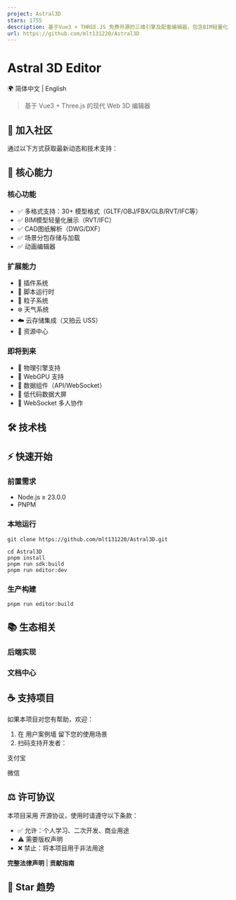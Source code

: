 ```yaml
---
project: Astral3D
stars: 1755
description: 基于Vue3 + THREE.JS 免费开源的三维引擎及配套编辑器，包含BIM轻量化、CAD解析预览、粒子系统、插件系统等功能。               A free and open-source 3D engine based on Vue3 + THREE.JS and its accompanying editor, featuring functions such as BIM lightweighting, CAD parsing preview, particle system, and plugin system.
url: https://github.com/mlt131220/Astral3D
---
```


Astral 3D Editor
================

🌍 简体中文 | English

> 基于 Vue3 + Three.js 的现代 Web 3D 编辑器

💬 加入社区
-------

通过以下方式获取最新动态和技术支持：

🚀 核心能力
-------

### 核心功能

-   ✅ 多格式支持：30+ 模型格式（GLTF/OBJ/FBX/GLB/RVT/IFC等）
-   ✅ BIM模型轻量化展示（RVT/IFC）
-   ✅ CAD图纸解析（DWG/DXF）
-   ✅ 场景分包存储与加载
-   ✅ 动画编辑器

### 扩展能力

-   🧩 插件系统
-   📜 脚本运行时
-   💫 粒子系统
-   ❄️ 天气系统
-   ☁️ 云存储集成（又拍云 USS）
-   🎠 资源中心

### 即将到来

-   🚧 物理引擎支持
-   🚧 WebGPU 支持
-   🚧 数据组件（API/WebSocket）
-   🚧 低代码数据大屏
-   🚧 WebSocket 多人协作

🛠️ 技术栈
-------

⚡ 快速开始
------

### 前置需求

-   Node.js ≥ 23.0.0
-   PNPM

### 本地运行

    git clone https://github.com/mlt131220/Astral3D.git

    cd Astral3D
    pnpm install
    pnpm run sdk:build
    pnpm run editor:dev

### 生产构建

    pnpm run editor:build

📚 生态相关
-------

### 后端实现

### 文档中心

☕ 支持项目
------

如果本项目对您有帮助，欢迎：

1.  在 用户案例墙 留下您的使用场景
2.  扫码支持开发者：

支付宝

微信

⚖️ 许可协议
-------

本项目采用 开源协议，使用时请遵守以下条款：

-   ✅ 允许：个人学习、二次开发、商业用途
-   ⚠️ 需要版权声明
-   ❌ 禁止：将本项目用于非法用途

**完整法律声明** | **贡献指南**

🌟 Star 趋势
----------
